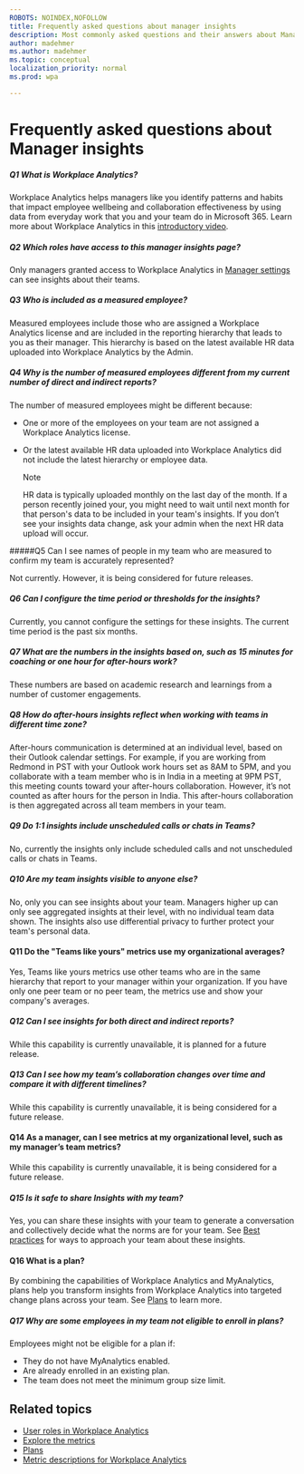 ```yaml
---
ROBOTS: NOINDEX,NOFOLLOW
title: Frequently asked questions about manager insights
description: Most commonly asked questions and their answers about Manager insights in Workplace Analytics
author: madehmer
ms.author: madehmer
ms.topic: conceptual
localization_priority: normal
ms.prod: wpa

---
```


# Frequently asked questions about Manager insights

##### Q1 What is Workplace Analytics?

Workplace Analytics helps managers like you identify patterns and habits that impact employee wellbeing and collaboration effectiveness by using data from everyday work that you and your team do in Microsoft 365. Learn more about Workplace Analytics in this [introductory video](https://www.microsoft.com/videoplayer/embed/RE4xfQk?autoplay=true).

##### Q2 Which roles have access to this manager insights page?

Only managers granted access to Workplace Analytics in [Manager settings](../use/settings.md#manager-settings) can see insights about their teams.

##### Q3 Who is included as a measured employee?

Measured employees include those who are assigned a Workplace Analytics license and are included in the reporting hierarchy that leads to you as their manager. This hierarchy is based on the latest available HR data uploaded into Workplace Analytics by the Admin.

##### Q4 Why is the number of measured employees different from my current number of direct and indirect reports?

The number of measured employees might be different because:

* One or more of the employees on your team are not assigned a Workplace Analytics license.
* Or the latest available HR data uploaded into Workplace Analytics did not include the latest hierarchy or employee data.

  >[!Note]
  >HR data is typically uploaded monthly on the last day of the month. If a person recently joined your, you might need to wait until next month for that person's data to be included in your team's insights. If you don’t see your insights data change, ask your admin when the next HR data upload will occur.

#####Q5 Can I see names of people in my team who are measured to confirm my team is accurately represented?

Not currently. However, it is being considered for future releases.

##### Q6 Can I configure the time period or thresholds for the insights?

Currently, you cannot configure the settings for these insights. The current time period is the past six months.

##### Q7 What are the numbers in the insights based on, such as 15 minutes for coaching or one hour for after-hours work?

These numbers are based on academic research and learnings from a number of customer engagements.

##### Q8 How do after-hours insights reflect when working with teams in different time zone?

After-hours communication is determined at an individual level, based on their Outlook calendar settings. For example, if you are working from Redmond in PST with your Outlook work hours set as 8AM to 5PM, and you collaborate with a team member who is in India in a meeting at 9PM PST, this meeting counts toward your after-hours collaboration. However, it’s not counted as after hours for the person in India. This after-hours collaboration is then aggregated across all team members in your team.

##### Q9 Do 1:1 insights include unscheduled calls or chats in Teams?

No, currently the insights only include scheduled calls and not unscheduled calls or chats in Teams.

##### Q10 Are my team insights visible to anyone else?

No, only you can see insights about your team. Managers higher up can only see aggregated insights at their level, with no individual team data shown. The insights also use differential privacy to further protect your team's personal data.

#### Q11 Do the "Teams like yours" metrics use my organizational averages?

Yes, Teams like yours metrics use other teams who are in the same hierarchy that report to your manager within your organization. If you have only one peer team or no peer team, the metrics use and show your company's averages.

##### Q12 Can I see insights for both direct and indirect reports?

While this capability is currently unavailable, it is planned for a future release.

##### Q13 Can I see how my team’s collaboration changes over time and compare it with different timelines?

While this capability is currently unavailable, it is being considered for a future release.

#### Q14 As a manager, can I see metrics at my organizational level, such as my manager’s team metrics?

While this capability is currently unavailable, it is being considered for a future release.

##### Q15 Is it safe to share Insights with my team?

Yes, you can share these insights with your team to generate a conversation and collectively decide what the norms are for your team. See [Best practices](../tutorials/gm-best-practices.md) for ways to approach your team about these insights.

#### Q16 What is a plan?

By combining the capabilities of Workplace Analytics and MyAnalytics, plans help you transform insights from Workplace Analytics into targeted change plans across your team. See [Plans](../tutorials/solutionsv2-intro.md) to learn more.  

##### Q17 Why are some employees in my team not eligible to enroll in plans?

Employees might not be eligible for a plan if:

* They do not have MyAnalytics enabled.
* Are already enrolled in an existing plan.
* The team does not meet the minimum group size limit.

## Related topics

* [User roles in Workplace Analytics](../use/user-roles.md)
* [Explore the metrics](../use/explore-intro.md)
* [Plans](../tutorials/solutionsv2-intro.md)
* [Metric descriptions for Workplace Analytics](../use/metric-definitions.md)
